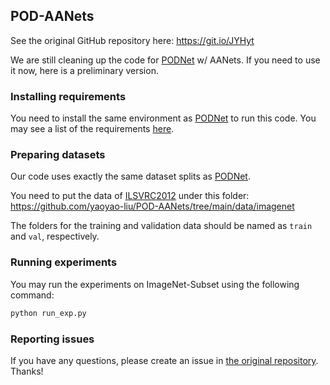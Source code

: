 ## POD-AANets

See the original GitHub repository here: <https://git.io/JYHyt>

We are still cleaning up the code for [PODNet](https://github.com/arthurdouillard/incremental_learning.pytorch) w/ AANets. 
If you need to use it now, here is a preliminary version.

### Installing requirements 
You need to install the same environment as [PODNet](https://github.com/arthurdouillard/incremental_learning.pytorch) to run this code.
You may see a list of the requirements [here](https://github.com/yaoyao-liu/POD-AANets/blob/main/requirements.txt).

### Preparing datasets

Our code uses exactly the same dataset splits as [PODNet](https://github.com/arthurdouillard/incremental_learning.pytorch).

You need to put the data of [ILSVRC2012](https://www.image-net.org/) under this folder: <https://github.com/yaoyao-liu/POD-AANets/tree/main/data/imagenet>

The folders for the training and validation data should be named as `train` and `val`, respectively.

### Running experiments
You may run the experiments on ImageNet-Subset using the following command:
```bash
python run_exp.py
```

### Reporting issues
If you have any questions, please create an issue in [the original repository](https://git.io/JYHyt). Thanks!
